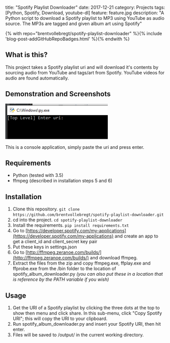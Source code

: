 title: "Spotify Playlist Downloader"
date: 2017-12-21
category: Projects
tags: [Python, Spotify, Download, youtube-dl]
feature: feature.jpg
description: "A Python script to download a Spotify playlist to MP3 using YouTube as audio source. The MP3s are tagged and given album art using Spotify"

{% with repo="brentvollebregt/spotify-playlist-downloader" %}{% include 'blog-post-addGitHubRepoBadges.html' %}{% endwith %}

## What is this?
This project takes a Spotify playlist uri and will download it's contents by sourcing audio from YouTube and tags/art from Spotify. YouTube videos for audio are found automatically.

## Demonstration and Screenshots
![Console example](/post-assets/spotify-playlist-downloader/gui1.png)

This is a console application, simply paste the uri and press enter.

## Requirements
* Python (tested with 3.5)
* ffmpeg (described in installation steps 5 and 6)

## Installation
1. Clone this repository. `git clone https://github.com/brentvollebregt/spotify-playlist-downloader.git`
2. cd into the project. `cd spotify-playlist-downloader`
3. Install the requirements. `pip install requirements.txt`
4. Go to [https://developer.spotify.com/my-applications](https://developer.spotify.com/my-applications) and create an app to get a client_id and client_secret key pair
5. Put these keys in settings.json
6. Go to [http://ffmpeg.zeranoe.com/builds/](http://ffmpeg.zeranoe.com/builds/) and download ffmpeg.
7. Extract the files from the zip and copy ffmpeg.exe, ffplay.exe and ffprobe.exe from the /bin folder to the location of spotify_album_downloader.py *(you can also put these in a location that is reference by the PATH variable if you wish)*

## Usage
1. Get the URI of a Spotify playlist by clicking the three dots at the top to show then menu and click share. In this sub-menu, click "Copy Spotify URI"; this will copy the URI to your clipboard.
2. Run spotify_album_downloader.py and insert your Spotify URI, then hit enter.
3. Files will be saved to /output/ in the current working directory.